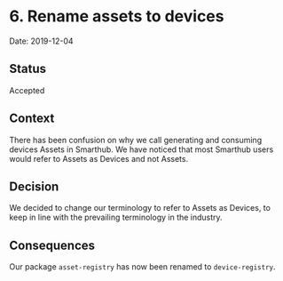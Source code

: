 # 6. Rename assets to devices

Date: 2019-12-04

## Status

Accepted

## Context

There has been confusion on why we call generating and consuming devices Assets in Smarthub. We have noticed that most Smarthub users would refer to Assets as Devices and not Assets.

## Decision

We decided to change our terminology to refer to Assets as Devices, to keep in line with the prevailing terminology in the industry.

## Consequences

Our package `asset-registry` has now been renamed to `device-registry`.
